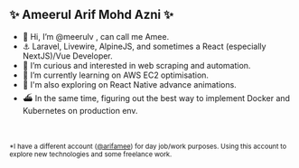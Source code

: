 
## ✨ Ameerul Arif Mohd Azni ✨

- 👋 Hi, I’m @meerulv , can call me Amee.
- ⚓  Laravel, Livewire, AlpineJS, and sometimes a React (especially NextJS)/Vue Developer.
- 👀 I’m curious and interested in web scraping and automation.
- 🌱 I’m currently learning on AWS EC2 optimisation.
- 🚀 I'm also exploring on React Native advance animations.
- ⛴ In the same time, figuring out the best way to implement Docker and Kubernetes on production env.

<br/><br/>
<sup>*I have a different account (<a href="https://github.com/arifamee" target="_blank">@arifamee</a>) for day job/work purposes. Using this account to explore new technologies and some freelance work.</sup>

<!---
- 💞️ I’m looking to collaborate on ...
- 📫 How to reach me ...
--->
